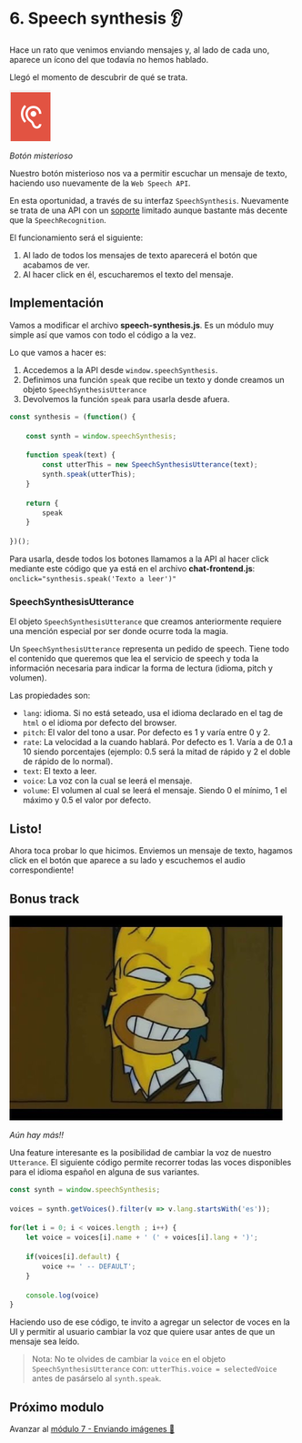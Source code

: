 # 6. Speech synthesis 👂

Hace un rato que venimos enviando mensajes y, al lado de cada uno, aparece un ícono del que todavía no hemos hablado.

Llegó el momento de descubrir de qué se trata.

![Botón misterioso](./images/speech-synthesis.png "Botón misterioso")
    
_Botón misterioso_

Nuestro botón misterioso nos va a permitir escuchar un mensaje de texto, haciendo uso nuevamente de la `Web Speech API`.

En esta oportunidad, a través de su interfaz `SpeechSynthesis`. Nuevamente se trata de una API con un [soporte](https://caniuse.com/#feat=speech-synthesis) limitado aunque bastante más decente que la `SpeechRecognition`.

El funcionamiento será el siguiente:

1. Al lado de todos los mensajes de texto aparecerá el botón que acabamos de ver.
1. Al hacer click en él, escucharemos el texto del mensaje.


## Implementación

Vamos a modificar el archivo **speech-synthesis.js**. Es un módulo muy simple así que vamos con todo el código a la vez.

Lo que vamos a hacer es:

1. Accedemos a la API desde `window.speechSynthesis`.
1. Definimos una función `speak` que recibe un texto y donde creamos un objeto `SpeechSynthesisUtterance`
1. Devolvemos la función `speak` para usarla desde afuera.

```js
const synthesis = (function() {

    const synth = window.speechSynthesis;
    
    function speak(text) {
        const utterThis = new SpeechSynthesisUtterance(text);
        synth.speak(utterThis);
    }

    return {
        speak
    }

})();
```

Para usarla, desde todos los botones llamamos a la API al hacer click mediante este código que ya está en el archivo **chat-frontend.js**: `onclick="synthesis.speak('Texto a leer')"`

### SpeechSynthesisUtterance

El objeto `SpeechSynthesisUtterance` que creamos anteriormente requiere una mención especial por ser donde ocurre toda la magia.

Un `SpeechSynthesisUtterance` representa un pedido de speech. Tiene todo el contenido que queremos que lea el servicio de speech y toda la información necesaria para indicar la forma de lectura (idioma, pitch y volumen).

Las propiedades son:
- `lang`: idioma. Si no está seteado, usa el idioma declarado en el tag de `html` o el idioma por defecto del browser.
- `pitch`: El valor del tono a usar. Por defecto es 1 y varía entre 0 y 2.
- `rate`: La velocidad a la cuando hablará. Por defecto es 1. Varía a de 0.1 a 10 siendo porcentajes (ejemplo: 0.5 será la mitad de rápido y 2 el doble de rápido de lo normal).
- `text`: El texto a leer.
- `voice`: La voz con la cual se leerá el mensaje.
- `volume`: El volumen al cual se leerá el mensaje. Siendo 0 el mínimo, 1 el máximo y 0.5 el valor por defecto.

## Listo!
Ahora toca probar lo que hicimos. Enviemos un mensaje de texto, hagamos click en el botón que aparece a su lado y escuchemos el audio correspondiente!

## Bonus track

![Aún hay más!!](./images/aunhaymas.jpg "Aún hay más!!")
    
_Aún hay más!!_

Una feature interesante es la posibilidad de cambiar la voz de nuestro `Utterance`. El siguiente código permite recorrer todas las voces disponibles para el idioma español en alguna de sus variantes.

```js
const synth = window.speechSynthesis;

voices = synth.getVoices().filter(v => v.lang.startsWith('es'));

for(let i = 0; i < voices.length ; i++) {
    let voice = voices[i].name + ' (' + voices[i].lang + ')';

    if(voices[i].default) {
        voice += ' -- DEFAULT';
    }

    console.log(voice)
}
```

Haciendo uso de ese código, te invito a agregar un selector de voces en la UI y permitir al usuario cambiar la voz que quiere usar antes de que un mensaje sea leído.

> Nota: No te olvides de cambiar la `voice` en el objeto `SpeechSynthesisUtterance` con: `utterThis.voice = selectedVoice` antes de pasárselo al `synth.speak`.

## Próximo modulo
Avanzar al [módulo 7 - Enviando imágenes 🤳️](../07-image)
